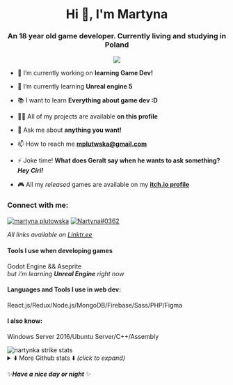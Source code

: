 <h1 align="center">Hi 👋, I'm Martyna</h1>
<h3 align="center">An 18 year old game developer. Currently living and studying in Poland</h3>
<!-- <p align="left"> <img src="https://komarev.com/ghpvc/?username=nartynka&label=Views&color=50fa7b&style=flat" alt="nartynka" /> </p> -->
<p align="center"><img src="https://profile-counter.glitch.me/nartynka/count.svg"/></p>

- 🔭 I’m currently working on **learning Game Dev!**

- 🌱 I’m currently learning **Unreal engine 5**

- 📚 I want to learn **Everything about game dev :D** 

- 👨‍💻 All of my projects are available **on this profile**

- 💬 Ask me about **anything you want!**

- 📫 How to reach me **mplutwska@gmail.com**

- ⚡ Joke time! **What does Geralt say when he wants to ask something? _Hey Ciri!_**

- 🎮 All my *released* games are available on my **[itch.io profile](https://nartyna.itch.io/)**

<h3 align="left">Connect with me:</h3>
<p align="left">
 <a href="https://www.linkedin.com/in/martyna-plutowska/" target="_blank"><img align="center" src="https://img.shields.io/badge/-linkedin-0A66C2?style=flat&labelColor=0A66C2&logo=linkedin&logoColor=white" alt="martyna plutowska"/></a>
<a href="https://discordapp.com/users/411156513646706690" target="_blank"><img align="center" src="https://img.shields.io/badge/-Discord-5865F2?style=flat&labelColor=5865F2&logo=discord&logoColor=white" alt="Nartyna#0362"/></a>
</p>

_All links available on [Linktr.ee](https://linktr.ee/Nartyna)_

<h4>Tools I use when developing games</h4>

Godot Engine && Aseprite\
*but i'm learning **Unreal Engine** right now*
<h4>Languages and Tools I use in web dev:</h3>
<p>React.js/Redux/Node.js/MongoDB/Firebase/Sass/PHP/Figma</p>

<h4>I also know:</h4>
<p>Windows Server 2016/Ubuntu Server/C++/Assembly</p>

<img src="http://github-readme-streak-stats.herokuapp.com?user=nartynka&theme=dracula&hide_border=true&date_format=j%20M%5B%20Y%5D" alt="nartynka strike stats" />
<details>
<summary>⬇️ More Github stats ⬇️ <i>(click to expand)</i></summary>
<img src="https://github-readme-stats.vercel.app/api?username=nartynka&show_icons=true&theme=dracula&hide_border=true&locale=en&count_private=true" alt="nartynka github stats" />
<img height="195px" src="https://github-readme-stats.vercel.app/api/top-langs?username=nartynka&show_icons=true&langs_count=9&theme=dracula&hide_border=true&layout=compact&hide=C%23" alt="nartynka" alt="nartynka top languages"/>
<img src="https://github-readme-activity-graph.cyclic.app/graph?username=Nartynka&bg_color=282a36&color=757a99&line=ff79c6&point=8be9fd&area=true&hide_border=true&radius=4.5&custom_title=Nartynka%20Activity%20Graph" alt="Nartynka activity graph" />
</details>

✨***Have a nice day or night*** ✨
